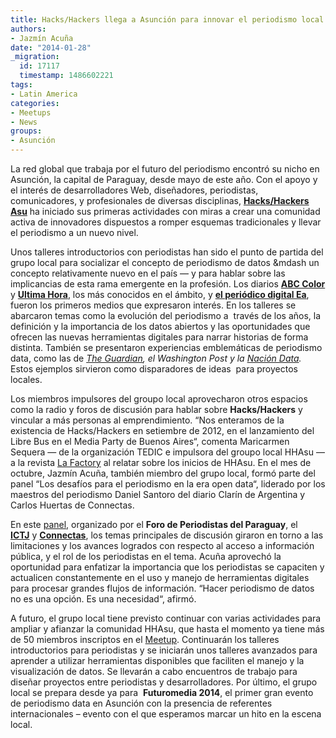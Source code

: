 ```yaml
---
title: Hacks/Hackers llega a Asunción para innovar el periodismo local
authors:
- Jazmín Acuña
date: "2014-01-28"
_migration:
  id: 17117
  timestamp: 1486602221
tags:
- Latin America
categories:
- Meetups
- News
groups:
- Asunción
---
```


La red global que trabaja por el futuro del periodismo encontró su nicho en Asunción, la capital de Paraguay, desde mayo de este año. Con el apoyo y el interés de desarrolladores Web, diseñadores, periodistas, comunicadores, y profesionales de diversas disciplinas, [**Hacks/Hackers Asu**][1] ha iniciado sus primeras actividades con miras a crear una comunidad activa de innovadores dispuestos a romper esquemas tradicionales y llevar el periodismo a un nuevo nivel.

Unos talleres introductorios con periodistas han sido el punto de partida del grupo local para socializar el concepto de periodismo de datos &mdash un concepto relativamente nuevo en el país &mdash; y para hablar sobre las implicancias de esta rama emergente en la profesión. Los diarios [**ABC Color**][2] y [**Ultima Hora**][3], los más conocidos en el ámbito, y [**el periódico digital Ea**][4], fueron los primeros medios que expresaron interés. En los talleres se abarcaron temas como la evolución del periodismo a  través de los años, la definición y la importancia de los datos abiertos y las oportunidades que ofrecen las nuevas herramientas digitales para narrar historias de forma distinta. También se presentaron experiencias emblemáticas de periodismo data, como las de _[The Guardian][5], el Washington Post y la [Nación Data][6]._ Estos ejemplos sirvieron como disparadores de ideas  para proyectos locales.

Los miembros impulsores del groupo local aprovecharon otros espacios como la radio y foros de discusión para hablar sobre **Hacks/Hackers** y vincular a más personas al emprendimiento. “Nos enteramos de la existencia de Hacks/Hackers en setiembre de 2012, en el lanzamiento del Libre Bus en el Media Party de Buenos Aires“, comenta Maricarmen Sequera &mdash; de la organización TEDIC e impulsora del groupo local HHAsu &mdash; a la revista [La Factory][7] al relatar sobre los inicios de HHAsu. En el mes de octubre, Jazmín Acuña, también miembro del grupo local, formó parte del panel “Los desafíos para el periodismo en la era open data“, liderado por los maestros del periodismo Daniel Santoro del diario Clarín de Argentina y Carlos Huertas de Connectas.

En este [panel,][8] organizado por el **Foro de Periodistas del Paraguay**, el [**ICTJ**][9] y [**Connectas**][10], los temas principales de discusión giraron en torno a las limitaciones y los avances logrados con respecto al acceso a información pública, y el rol de los periodistas en el tema. Acuña aprovechó la oportunidad para enfatizar la importancia que los periodistas se capaciten y actualicen constantemente en el uso y manejo de herramientas digitales para procesar grandes flujos de información. “Hacer periodismo de datos no es una opción. Es una necesidad“, afirmó.

A futuro, el grupo local tiene previsto continuar con varias actividades para ampliar y afianzar la comunidad HHAsu, que hasta el momento ya tiene más de 50 miembros inscriptos en el [Meetup][1]. Continuarán los talleres introductorios para periodistas y se iniciarán unos talleres avanzados para aprender a utilizar herramientas disponibles que faciliten el manejo y la visualización de datos. Se llevarán a cabo encuentros de trabajo para diseñar proyectos entre periodistas y desarrolladores. Por último, el grupo local se prepara desde ya para  **Futuromedia 2014**, el primer gran evento de periodismo data en Asunción con la presencia de referentes internacionales – evento con el que esperamos marcar un hito en la escena local.

 [1]: http://www.meetup.com/HacksHackers-Asuncion/
 [2]: http://www.abc.com.py/edicion-impresa/locales/abc-capacita-a-periodistas-del-interior-624381.html
 [3]: http://www.ultimahora.com/
 [4]: http://ea.com.py/
 [5]: http://www.theguardian.com/uk/london-riots
 [6]: http://www.lanacion.com.ar/data
 [7]: http://issuu.com/lafactory/docs/lafactory_agosto_2013_web
 [8]: http://www.ultimahora.com/maestros-periodismo-debatiran-acceso-informacion-publica-n731955.html
 [9]: http://ictj.org/es
 [10]: http://connectas.org/